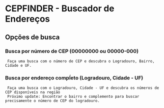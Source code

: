 # CEPFINDER - Buscador de Endereços

## Opções de busca
 ### Busca por número de CEP (00000000 ou 00000-000)
     Faça uma busca com o número de CEP e descubra o Logradouro, Bairro, Cidade e UF.
     
 ### Busca por endereço compĺeto (Logradouro, Cidade - UF)
     Faça uma busca com o Logradouro, Cidade - UF e descubra os números de CEP disponíveis na região
     Próximo update: Encontrar o bairro e complemento para buscar precisamente o número de CEP do logradouro.
